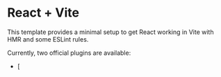 # React + Vite

This template provides a minimal setup to get React working in Vite with HMR and some ESLint rules.

Currently, two official plugins are available:

- [
